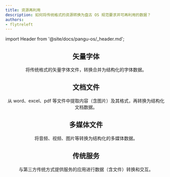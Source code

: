 ```yaml
---
title: 资源再利用
description: 如何将传统格式的资源转换为盘古 OS 规范要求并可再利用的数据？
authors:
- flytreleft
---
```


import Header from '@site/docs/pangu-os/_header.md';

<Header />


## 矢量字体

将传统格式的矢量字体文件，转换合并为结构化的字体数据。

## 文档文件

从 word、excel、pdf 等文件中提取内容（含图片）及其格式，再转换为结构化文档数据。

## 多媒体文件

将音频、视频、图片等转换为结构化的多媒体数据。

## 传统服务

与第三方传统方式提供服务的应用进行数据（含文件）转换和交互。
